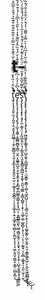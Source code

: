 # t-
ţ̢̨̨̡̧̛̛̛͈̖̫͉͎̰̯̹̭͙̮̞̝̰͖̲̜̜̯͎̫̭̻̯̹̘̬͔͓̲̝̝̝̟͍̭̠͍̫̹̠͖̱͙̠̭̮̻͉̜̗͉̝͚̜̥̝̤͉͚̥̰͙̮͇͕͎͚̫͎̩̘͉̘͖̹̬͈̞̤͇͙͔͇̦̤̻͙̪̩͐͛̈̒͑̋͛̐́̋͌̓͛̀̍̆́̂̄͒̓̃̿̓͐̑͂̋͒͋̆͊̏͛́̌̊͐̅̅͒͑̂̏́̀͋̓͌̽́́̓͛̒̎̉̍̆̿̄̏̌̋͊̀̊́͗̊̀̒̐̒́͛̈́̄̒̿̿̃̂̑̊̕̕͘̕̚̕͜͝͝͝͝͝͝ͅͅͅë̡̢̢̨̧̧̧̨̨̢̡̢̡̛̗̲̞͙͚̜͙͇̻̫̻͓̲̪̜̫̭̣̝͚͍̭̺̯̣̥̰͓̱̭͙͎̙͇͖̖̪͚̳͍͇̩̥͎̘̪̦̜̯̭̳̳̫͈͎̮͇̯͇̯̼̭̗͕͕̬̟̘̤̯͉͙̖̟̦̺͓̫̦͇̝̘̝̰̬̠͍́̀͆̓̒̑͑͆̀̏̿̓͊̌̾̆̈́̉̏̂̒̏͌͒̒̉̀̄̑̀̔͆̑̀́̾̂̌̓̏̑̈́͋͋͂͒͑̉̇̎̾̓́̊̾̿͊̍̀̈́͒͒͌̾̍̈́̿̂̓̀̄̀̿͑̍̊́̃̚͘̚̚̕̚͘͘̕͝͝͝͝͝͠͝͝͝͝͠͝š̨̡̧̢̢̧̧̢̨̧̡̛̛̛̛̩̼̣͚͔̤̣͎̰͖͔̯̤̩͉̗͚̬̯̦̖̬̱͓͇͈̞̻̪̝͙̭̬̦̯͈͉͚̳̣͉̳͎̻͍̩͕̟̦͉͚̗͖̜̲͍̻̗͙̹̖͉̦̖̹̹̰͈̟̹̗̖̻̣͚̞̟̠̝̼̠̼̗̜̮̆͒͌͒͂̆̓̽̎́͒̈́̈͋̾͂̆̓͂̄̓́̄́̆̓͐̃̓̀͛͗̐́́̆̽͂̀͑̀͆͌̍́̽̈́̋̌̊̇́̆̓̀͌̇̔͊̇͛̆̌̑̔͊͋̐̄̅͐̈́̆̄͌̓̀̔̍̍̓́̈́̔͒̎̚̚̕͜͜͝͠͝͝͠͠ͅͅẗ̡̡̢̢̢̧̧̢̢̧̢̨̧̡̢̧̡̛̛͖̤͚̥̙̳̥̘̼̹̺̙̱̬͕͖̲̭̭̜͓̦̤̬̳̜̝̳͔͚̦͉͖̭̺̦̹̦̖͉̻̠͈̫̦͍͉͕̖͕͚̬͚̭̩̺̦̬͍͕̤̘͙̳̖̳͓̺̤̙̯̮̮͖̗͇̻̯̭́͋͆̎͂͊͑̔̋͒̒̿͗̃̔̉͆̈̾̀͛̿̒͌̃̇̔́̌̓̈͋̑͐̐́͂͋̒̌̈́̎̈̈́̒̊̽͑̌́̀̎̔̄̋͆͛͛͒́̉͑̎̍͆͊̀͆̋͒̒̅̐̉̐͂̆̓̎̌̆̎͘̕̚̚͘͘͜͜͝͝͝͝͠͝͝͠͝͝ͅͅ
